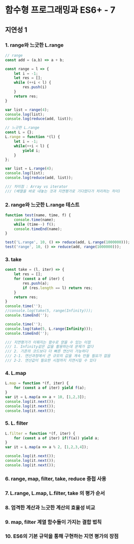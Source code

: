 # 함수형 프로그래밍과 ES6+ - 7

##    지연성 1

###    1. range와 느긋한 L.range

```javascript
// range
const add = (a,b) => a + b;

const range = l => {
    let i = -1;
    let res = [];
    while (++i < l) {
        res.push(i)
    }
    return res;
}

var list = range(4);
console.log(list);
console.log(reduce(add, list));

// 느긋한 L.range
const L = {};
L.range = function *(l) {
    let i = -1;
    while(++i < l) {
        yield i;
    }
};

var list = L.range(4);
console.log(list);
console.log(reduce(add, list));

/// 차이점 : Array vs iterator 
/// (배열을 바로 내놓는 것과 지연평가로 기다렸다가 처리하는 차이)
```



###    2. range와 느긋한 L.range 테스트

```javascript
function test(name, time, f) {
    console.time(name);
    while (time--) f();
    console.timeEnd(name);
}

test('L.range', 10, () => reduce(add, L.range(1000000)));
test('range', 10, () => reduce(add, range(1000000)));
```



###   3. take

```javascript
const take = (l, iter) => {
    let res = [];
    for (const a of iter) {
        res.push(a);
        if (res.length == l) return res;
    }
    return res;
}
console.time('');
//console.log(take(5, range(Infinity)));
console.timeEnd('');

console.time('');
console.log(take(5, L.range(Infinity)));
console.timeEnd('');

/// 지연평가가 이뤄지는 함수로 얻을 수 있는 이점
/// 1. Infinity같은 값을 활용하는데 문제가 없다
/// 2. 기존의 코드보다 더 빠른 연산이 가능하다
/// 2-1. 연산과정에서 큰 규모의 값을 계속 만들 필요가 없음
/// 2-2. 연산값이 필요한 시점까지 지연시킬 수 있다
```



###    4. L.map

```javascript
L.map = function *(f, iter) {
    for (const a of iter) yield f(a);
}
var it = L.map(a => a + 10, [1,2,3]);
console.log(it.next());
console.log(it.next());
console.log(it.next());
```



###    5. L. filter

```javascript
L.filter = function *(f, iter) {
    for (const a of iter) if(f(a)) yield a;
}
var it = L.map(a => a % 2, [1,2,3,4]);

console.log(it.next());
console.log(it.next());
console.log(it.next());
```



###    6. range, map, filter, take, reduce 중첩 사용
###   7. L.range, L.map, L.filter, take 의 평가 순서
###    8. 엄격한 계산과 느긋한 계산의 효율성 비교
###    9. map, filter 계열 함수들이 가지는 결합 법칙
###    10. ES6의 기본 규악을 통해 구현하는 지연 평가의 장점
